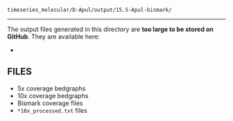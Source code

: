 `timeseries_molecular/D-Apul/output/15.5-Apul-bismark/`

---

The output files generated in this directory are **too large to be stored on GitHub**. They are available here:

- [](https://gannet.fish.washington.edu/gitrepos/urol-e5/timeseries_molecular/D-Apul/output/15.5-Apul-bismark/https://gannet.fish.washington.edu/gitrepos/urol-e5/timeseries_molecular/D-Apul/output/15.5-Apul-bismark/)

## FILES

- 5x coverage bedgraphs
- 10x coverage bedgraphs
- Bismark coverage files
- `*10x_processed.txt` files